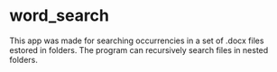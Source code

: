 # word_search
This app was made for searching occurrencies in a set of .docx files estored in folders.
The program can recursively search files in nested folders.
